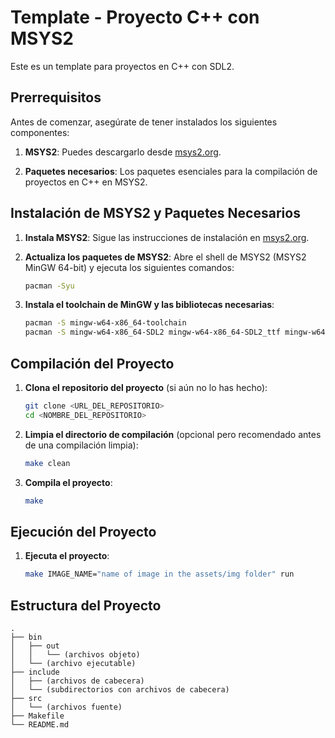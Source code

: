 # Template - Proyecto C++ con MSYS2

Este es un template para proyectos en C++ con SDL2.

## Prerrequisitos

Antes de comenzar, asegúrate de tener instalados los siguientes componentes:

1. **MSYS2**: Puedes descargarlo desde [msys2.org](https://www.msys2.org/).

2. **Paquetes necesarios**: Los paquetes esenciales para la compilación de proyectos en C++ en MSYS2. 

## Instalación de MSYS2 y Paquetes Necesarios

1. **Instala MSYS2**: Sigue las instrucciones de instalación en [msys2.org](https://www.msys2.org/).

2. **Actualiza los paquetes de MSYS2**: Abre el shell de MSYS2 (MSYS2 MinGW 64-bit) y ejecuta los siguientes comandos:

    ```sh
    pacman -Syu
    ```

3. **Instala el toolchain de MinGW y las bibliotecas necesarias**:

    ```sh
    pacman -S mingw-w64-x86_64-toolchain
    pacman -S mingw-w64-x86_64-SDL2 mingw-w64-x86_64-SDL2_ttf mingw-w64-x86_64-SDL2_image
    ```

## Compilación del Proyecto

1. **Clona el repositorio del proyecto** (si aún no lo has hecho):

    ```sh
    git clone <URL_DEL_REPOSITORIO>
    cd <NOMBRE_DEL_REPOSITORIO>
    ```

2. **Limpia el directorio de compilación** (opcional pero recomendado antes de una compilación limpia):

    ```sh
    make clean
    ```

3. **Compila el proyecto**:

    ```sh
    make
    ```

## Ejecución del Proyecto

1. **Ejecuta el proyecto**:

    ```sh
    make IMAGE_NAME="name of image in the assets/img folder" run
    ```

## Estructura del Proyecto

```plaintext
.
├── bin
│   ├── out
│   │   └── (archivos objeto)
│   └── (archivo ejecutable)
├── include
│   ├── (archivos de cabecera)
│   └── (subdirectorios con archivos de cabecera)
├── src
│   └── (archivos fuente)
├── Makefile
└── README.md

